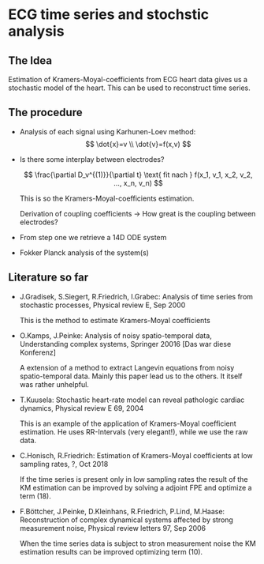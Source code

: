 # ECG time series and stochstic analysis

## The Idea
Estimation of Kramers-Moyal-coefficients from ECG heart data gives us a stochastic model of the heart. This can be used to reconstruct time series.

## The procedure
- Analysis of each signal using Karhunen-Loev method: 
$$
\dot{x}=v \\
\dot{v}=f(x,v)
$$

- Is there some interplay between electrodes?

    $$
    \frac{\partial D_v^{(1)}}{\partial t} \text{ fit nach } f(x_1, v_1, x_2, v_2, ..., x_n, v_n)
    $$

    This is so the Kramers-Moyal-coefficients estimation.
    
    Derivation of coupling coefficients -> How great is the coupling between electrodes?

- From step one we retrieve a 14D ODE system

- Fokker Planck analysis of the system(s)

## Literature so far
- J.Gradisek, S.Siegert, R.Friedrich, I.Grabec: Analysis of time series from stochastic processes, Physical review E, Sep 2000
    
    This is the method to estimate Kramers-Moyal coefficients

- O.Kamps, J.Peinke: Analysis of noisy spatio-temporal data, Understanding complex systems, Springer 20016 [Das war diese Konferenz]

    A extension of a method to extract Langevin equations from noisy spatio-temporal data. Mainly this paper lead us to the others. It itself was rather unhelpful.

- T.Kuusela: Stochastic heart-rate model can reveal pathologic cardiac dynamics, Physical review E 69, 2004

    This is an example of the application of Kramers-Moyal coefficient estimation. He uses RR-Intervals (very elegant!), while we use the raw data.

- C.Honisch, R.Friedrich: Estimation of Kramers-Moyal coefficients at low sampling rates, ?, Oct 2018

    If the time series is present only in low sampling rates the result of the KM estimation can be improved by solving a adjoint FPE and optimize a term (18).

- F.Böttcher, J.Peinke, D.Kleinhans, R.Friedrich, P.Lind, M.Haase: Reconstruction of complex dynamical systems affected by strong measurement noise, Physical review letters 97, Sep 2006

    When the time series data is subject to stron measurement noise the KM estimation results can be improved optimizing term (10).